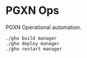 PGXN Ops
========

PGXN Operational automation.

    ./gho build manager
    ./gho deploy manager
    ./gho restart manager

